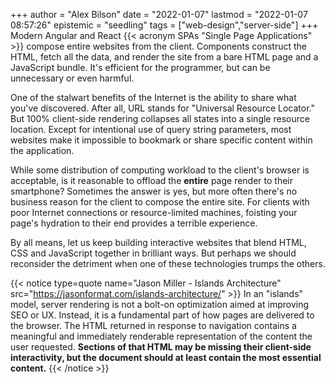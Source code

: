 +++
author = "Alex Bilson"
date = "2022-01-07"
lastmod = "2022-01-07 08:57:26"
epistemic = "seedling"
tags = ["web-design","server-side"]
+++
Modern Angular and React {{< acronym SPAs "Single Page Applications" >}} compose entire websites from the client. Components construct the HTML, fetch all the data, and render the site from a bare HTML page and a JavaScript bundle. It's efficient for the programmer, but can be unnecessary or even harmful.

One of the stalwart benefits of the Internet is the ability to share what you've discovered. After all, URL stands for "Universal Resource Locator." But 100% client-side rendering collapses all states into a single resource location. Except for intentional use of query string parameters, most websites make it impossible to bookmark or share specific content within the application.

While some distribution of computing workload to the client's browser is acceptable, is it reasonable to offload the **entire** page render to their smartphone? Sometimes the answer is yes, but more often there's no business reason for the client to compose the entire site. For clients with poor Internet connections or resource-limited machines, foisting your page's hydration to their end provides a terrible experience.

By all means, let us keep building interactive websites that blend HTML, CSS and JavaScript together in brilliant ways. But perhaps we should reconsider the detriment when one of these technologies trumps the others.

{{< notice type=quote name="Jason Miller - Islands Architecture" src="https://jasonformat.com/islands-architecture/" >}}
In an "islands" model, server rendering is not a bolt-on optimization aimed at improving SEO or UX. Instead, it is a fundamental part of how pages are delivered to the browser. The HTML returned in response to navigation contains a meaningful and immediately renderable representation of the content the user requested. **Sections of that HTML may be missing their client-side interactivity, but the document should at least contain the most essential content.**
{{< /notice >}}
